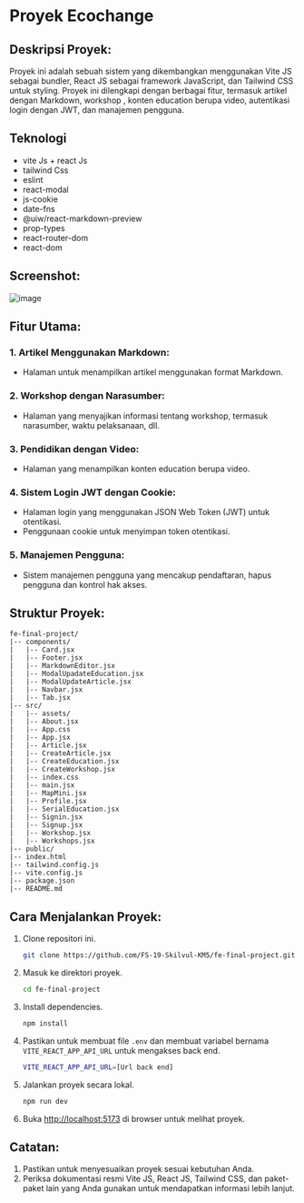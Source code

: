 # Proyek Ecochange

## Deskripsi Proyek:

Proyek ini adalah sebuah sistem yang dikembangkan menggunakan Vite JS sebagai bundler, React JS sebagai framework JavaScript, dan Tailwind CSS untuk styling. Proyek ini dilengkapi dengan berbagai fitur, termasuk artikel dengan Markdown, workshop , konten education berupa video, autentikasi login dengan JWT, dan manajemen pengguna.

## Teknologi
- vite Js + react Js
- tailwind Css
- eslint
- react-modal
- js-cookie
- date-fns
- @uiw/react-markdown-preview
- prop-types
- react-router-dom
- react-dom

## Screenshot:
![image](https://github.com/FS-19-Skilvul-KM5/fe-final-project/assets/139745129/b082a008-fb76-49b7-b419-6e2b72b63ce5)


## Fitur Utama:

### 1. Artikel Menggunakan Markdown:

- Halaman untuk menampilkan artikel menggunakan format Markdown.

### 2. Workshop dengan Narasumber:

- Halaman yang menyajikan informasi tentang workshop, termasuk narasumber, waktu pelaksanaan, dll.

### 3. Pendidikan dengan Video:

- Halaman yang menampilkan konten education berupa video.

### 4. Sistem Login JWT dengan Cookie:

- Halaman login yang menggunakan JSON Web Token (JWT) untuk otentikasi.
- Penggunaan cookie untuk menyimpan token otentikasi.

### 5. Manajemen Pengguna:

- Sistem manajemen pengguna yang mencakup pendaftaran, hapus pengguna dan kontrol hak akses.

## Struktur Proyek:

```plaintext
fe-final-project/
|-- components/
|   |-- Card.jsx
|   |-- Footer.jsx
|   |-- MarkdownEditor.jsx
|   |-- ModalUpadateEducation.jsx
|   |-- ModalUpdateArticle.jsx
|   |-- Navbar.jsx
|   |-- Tab.jsx
|-- src/
|   |-- assets/
|   |-- About.jsx
|   |-- App.css
|   |-- App.jsx
|   |-- Article.jsx
|   |-- CreateArticle.jsx
|   |-- CreateEducation.jsx
|   |-- CreateWorkshop.jsx
|   |-- index.css
|   |-- main.jsx
|   |-- MapMini.jsx
|   |-- Profile.jsx
|   |-- SerialEducation.jsx
|   |-- Signin.jsx
|   |-- Signup.jsx
|   |-- Workshop.jsx
|   |-- Workshops.jsx
|-- public/
|-- index.html
|-- tailwind.config.js
|-- vite.config.js
|-- package.json
|-- README.md
```

## Cara Menjalankan Proyek:

1. Clone repositori ini.
   ```bash
   git clone https://github.com/FS-19-Skilvul-KM5/fe-final-project.git
   ```

2. Masuk ke direktori proyek.
   ```bash
   cd fe-final-project
   ```

3. Install dependencies.
   ```bash
   npm install
   ```

4. Pastikan untuk membuat file `.env` dan membuat variabel bernama `VITE_REACT_APP_API_URL` untuk mengakses back end.
   ```bash
   VITE_REACT_APP_API_URL=[Url back end]
   ```

5. Jalankan proyek secara lokal.
   ```bash
   npm run dev
   ```

5. Buka [http://localhost:5173](http://localhost:5173) di browser untuk melihat proyek.

## Catatan:

1. Pastikan untuk menyesuaikan proyek sesuai kebutuhan Anda.
2. Periksa dokumentasi resmi Vite JS, React JS, Tailwind CSS, dan paket-paket lain yang Anda gunakan untuk mendapatkan informasi lebih lanjut.
